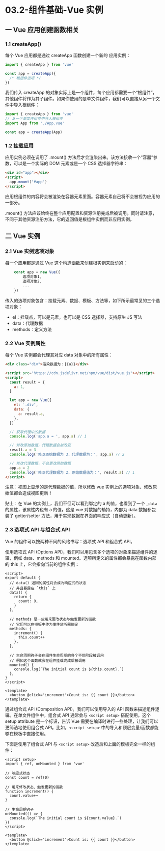 # 03.2-组件基础-Vue 实例

## 一 Vue 应用创建函数相关

### 1.1 createApp()

每个 Vue 应用都是通过 createApp 函数创建一个新的 应用实例：

```js
import { createApp } from 'vue'

const app = createApp({
  /* 根组件选项 */
})
```

我们传入 createApp 的对象实际上是一个组件，每个应用都需要一个“根组件”，其他组件将作为其子组件。如果你使用的是单文件组件，我们可以直接从另一个文件中导入根组件：

```js
import { createApp } from 'vue'
// 从一个单文件组件中导入根组件
import App from './App.vue'

const app = createApp(App)
```

### 1.2 挂载应用

应用实例必须在调用了 .mount() 方法后才会渲染出来。该方法接收一个“容器”参数，可以是一个实际的 DOM 元素或是一个 CSS 选择器字符串：

```html
<div id="app"></div>
<script>
  app.mount('#app')
</script>
```

应用根组件的内容将会被渲染在容器元素里面。容器元素自己将不会被视为应用的一部分。

.mount() 方法应该始终在整个应用配置和资源注册完成后被调用。同时请注意，不同于其他资源注册方法，它的返回值是根组件实例而非应用实例。

## 二 Vue 实例

### 2.1 Vue 实例选项对象

每一个应用都是通过 Vue 这个构造函数来创建根实例来启动的：

```js
    const app = new Vue({
        选项对象1,
        选项对象2,
        ...
    })
```

传入的选项对象包含：挂载元素、数据、模板、方法等，如下所示最常见的三个选项对象：

- el：挂载点，可以是元素，也可以是 CSS 选择器，支持原生 JS 写法
- data：代理数据
- methods：定义方法

### 2.2 Vue 实例属性

每个 Vue 实例都会代理其对应 data 对象中的所有属性：

```html
<div class="div">渲染数据为：{{a}}</div>

<script src="https://cdn.jsdelivr.net/npm/vue/dist/vue.js"></script>
<script>
  const result = {
    a: 1,
  }

  let app = new Vue({
    el: '.div',
    data: {
      a: result.a,
    },
  })

  // 获取代理中的数据
  console.log('app.a = ', app.a) // 1

  // 修改原始数据，代理数据会被改变
  result.a = 3
  console.log('修改原始数据为 3，代理数据为：', app.a) // 2

  // 修改代理数据，不会更改原始数据
  app.a = 2
  console.log('修改代理数据为 2，原始数据值为：', result.a) // 1
</script>
```

注意：视图上显示的是代理数据的值，所以修改 vue 实例上的选项对象、修改原始值都会造成视图更新！

贴士：在 Vue 的实例上，我们不但可以看到绑定的 a 的值，也看到了一个 `_data` 的属性，该属性内也有 a 的值，这是 vue 对数据的劫持，内部为 data 数据都包装了 getter/setter 方法，用于实现数据在界面的响应式（自动更新）。

### 2.3 选项式 API 与组合式 API

Vue 的组件可以按两种不同的风格书写：选项式 API 和组合式 API。

使用选项式 API (Options API)，我们可以用包含多个选项的对象来描述组件的逻辑，例如 data、methods 和 mounted。选项所定义的属性都会暴露在函数内部的 this 上，它会指向当前的组件实例：

```vue
<script>
export default {
  // data() 返回的属性将会成为响应式的状态
  // 并且暴露在 `this` 上
  data() {
    return {
      count: 0,
    }
  },

  // methods 是一些用来更改状态与触发更新的函数
  // 它们可以在模板中作为事件监听器绑定
  methods: {
    increment() {
      this.count++
    },
  },

  // 生命周期钩子会在组件生命周期的各个不同阶段被调用
  // 例如这个函数就会在组件挂载完成后被调用
  mounted() {
    console.log(`The initial count is ${this.count}.`)
  },
}
</script>

<template>
  <button @click="increment">Count is: {{ count }}</button>
</template>
```

通过组合式 API (Composition API)，我们可以使用导入的 API 函数来描述组件逻辑。在单文件组件中，组合式 API 通常会与 `<script setup>` 搭配使用。这个 setup attribute 是一个标识，告诉 Vue 需要在编译时进行一些处理，让我们可以更简洁地使用组合式 API。比如，`<script setup>` 中的导入和顶层变量/函数都能够在模板中直接使用。

下面是使用了组合式 API 与 `<script setup>` 改造后和上面的模板完全一样的组件：

```vue
<script setup>
import { ref, onMounted } from 'vue'

// 响应式状态
const count = ref(0)

// 用来修改状态、触发更新的函数
function increment() {
  count.value++
}

// 生命周期钩子
onMounted(() => {
  console.log(`The initial count is ${count.value}.`)
})
</script>

<template>
  <button @click="increment">Count is: {{ count }}</button>
</template>
```
